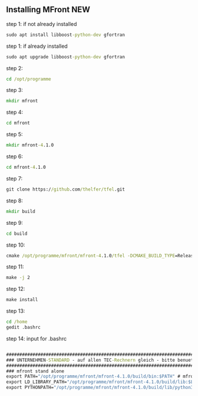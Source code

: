 ## Installing MFront NEW
step 1: if not already installed 
```bat
sudo apt install libboost-python-dev gfortran
```
step 1: if already installed 
```bat
sudo apt upgrade libboost-python-dev gfortran
```

step 2: 

```bat
cd /opt/programme
```
step 3: 

```bat
mkdir mfront
```
step 4: 

```bat
cd mfront
```

step 5: 

```bat
mkdir mfront-4.1.0
```
step 6: 

```bat
cd mfront-4.1.0
```

step 7: 

```bat
git clone https://github.com/thelfer/tfel.git
```

step 8: 
```bat
mkdir build
```

step 9: 
```bat
cd build
```

step 10: 

```bat
cmake /opt/programme/mfront/mfront-4.1.0/tfel -DCMAKE_BUILD_TYPE=Release -Denable-fortran=ON -Denable-python-bindings=ON -DCMAKE_INSTALL_PREFIX=/opt/programme/mfront/mfront-4.1.0/build
```
step 11: 

```bat
make -j 2
```

step 12: 

```bat
make install
```
step 13: 
```bat
cd /home
gedit .bashrc
```

step 14: input for .bashrc
```bat

########################################################################
### UNTERNEHMEN-STANDARD - auf allen TEC-Rechnern gleich - bitte benuetzen
########################################################################
### mfront stand alone 
export PATH="/opt/programme/mfront/mfront-4.1.0/build/bin:$PATH" # mfront bin
export LD_LIBRARY_PATH="/opt/programme/mfront/mfront-4.1.0/build/lib:$LD_LIBRARY_PATH" # mfront lib
export PYTHONPATH="/opt/programme/mfront/mfront-4.1.0/build/lib/python3.8/site-packages:$PATH" # mfront python bindings
```

